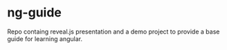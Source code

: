 # ng-guide

Repo containg reveal.js presentation and a demo project to provide a base guide for learning angular.